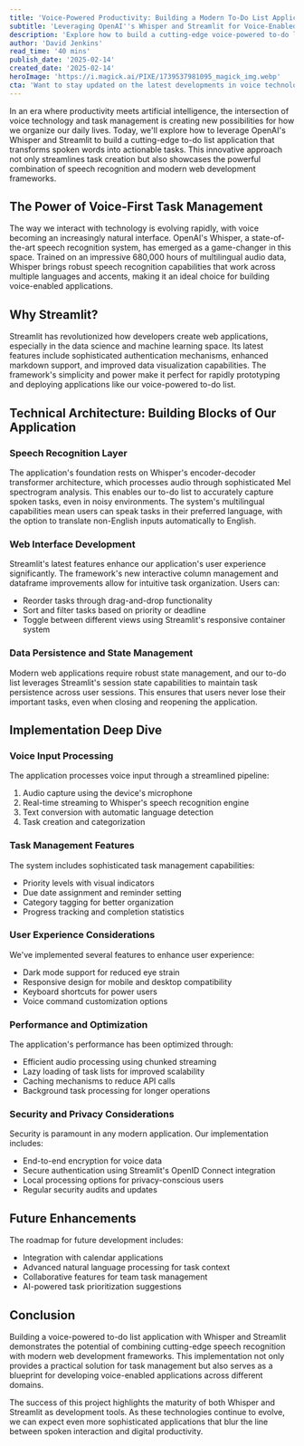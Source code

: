 ```yaml
---
title: 'Voice-Powered Productivity: Building a Modern To-Do List Application with Whisper and Streamlit'
subtitle: 'Leveraging OpenAI''s Whisper and Streamlit for Voice-Enabled Task Management'
description: 'Explore how to build a cutting-edge voice-powered to-do list application using OpenAI''s Whisper and Streamlit. Learn about implementing speech recognition, task management features, and security considerations in this comprehensive guide to modern productivity tools.'
author: 'David Jenkins'
read_time: '40 mins'
publish_date: '2025-02-14'
created_date: '2025-02-14'
heroImage: 'https://i.magick.ai/PIXE/1739537981095_magick_img.webp'
cta: 'Want to stay updated on the latest developments in voice technology and web development? Follow us on LinkedIn for exclusive insights, tutorials, and early access to our upcoming features!'
---
```


In an era where productivity meets artificial intelligence, the intersection of voice technology and task management is creating new possibilities for how we organize our daily lives. Today, we'll explore how to leverage OpenAI's Whisper and Streamlit to build a cutting-edge to-do list application that transforms spoken words into actionable tasks. This innovative approach not only streamlines task creation but also showcases the powerful combination of speech recognition and modern web development frameworks.

## The Power of Voice-First Task Management

The way we interact with technology is evolving rapidly, with voice becoming an increasingly natural interface. OpenAI's Whisper, a state-of-the-art speech recognition system, has emerged as a game-changer in this space. Trained on an impressive 680,000 hours of multilingual audio data, Whisper brings robust speech recognition capabilities that work across multiple languages and accents, making it an ideal choice for building voice-enabled applications.

## Why Streamlit?

Streamlit has revolutionized how developers create web applications, especially in the data science and machine learning space. Its latest features include sophisticated authentication mechanisms, enhanced markdown support, and improved data visualization capabilities. The framework's simplicity and power make it perfect for rapidly prototyping and deploying applications like our voice-powered to-do list.

## Technical Architecture: Building Blocks of Our Application

### Speech Recognition Layer

The application's foundation rests on Whisper's encoder-decoder transformer architecture, which processes audio through sophisticated Mel spectrogram analysis. This enables our to-do list to accurately capture spoken tasks, even in noisy environments. The system's multilingual capabilities mean users can speak tasks in their preferred language, with the option to translate non-English inputs automatically to English.

### Web Interface Development

Streamlit's latest features enhance our application's user experience significantly. The framework's new interactive column management and dataframe improvements allow for intuitive task organization. Users can:
- Reorder tasks through drag-and-drop functionality
- Sort and filter tasks based on priority or deadline
- Toggle between different views using Streamlit's responsive container system

### Data Persistence and State Management

Modern web applications require robust state management, and our to-do list leverages Streamlit's session state capabilities to maintain task persistence across user sessions. This ensures that users never lose their important tasks, even when closing and reopening the application.

## Implementation Deep Dive

### Voice Input Processing

The application processes voice input through a streamlined pipeline:
1. Audio capture using the device's microphone
2. Real-time streaming to Whisper's speech recognition engine
3. Text conversion with automatic language detection
4. Task creation and categorization

### Task Management Features

The system includes sophisticated task management capabilities:
- Priority levels with visual indicators
- Due date assignment and reminder setting
- Category tagging for better organization
- Progress tracking and completion statistics

### User Experience Considerations

We've implemented several features to enhance user experience:
- Dark mode support for reduced eye strain
- Responsive design for mobile and desktop compatibility
- Keyboard shortcuts for power users
- Voice command customization options

### Performance and Optimization

The application's performance has been optimized through:
- Efficient audio processing using chunked streaming
- Lazy loading of task lists for improved scalability
- Caching mechanisms to reduce API calls
- Background task processing for longer operations

### Security and Privacy Considerations

Security is paramount in any modern application. Our implementation includes:
- End-to-end encryption for voice data
- Secure authentication using Streamlit's OpenID Connect integration
- Local processing options for privacy-conscious users
- Regular security audits and updates

## Future Enhancements

The roadmap for future development includes:
- Integration with calendar applications
- Advanced natural language processing for task context
- Collaborative features for team task management
- AI-powered task prioritization suggestions

## Conclusion

Building a voice-powered to-do list application with Whisper and Streamlit demonstrates the potential of combining cutting-edge speech recognition with modern web development frameworks. This implementation not only provides a practical solution for task management but also serves as a blueprint for developing voice-enabled applications across different domains.

The success of this project highlights the maturity of both Whisper and Streamlit as development tools. As these technologies continue to evolve, we can expect even more sophisticated applications that blur the line between spoken interaction and digital productivity.